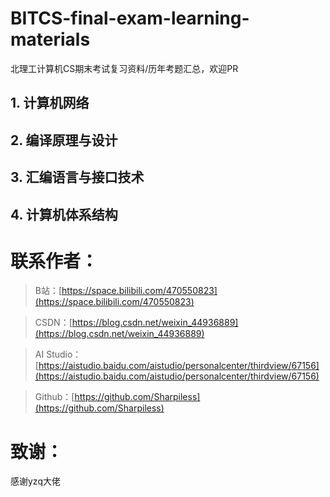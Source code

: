 # BITCS-final-exam-learning-materials
北理工计算机CS期末考试复习资料/历年考题汇总，欢迎PR

## 1. 计算机网络

## 2. 编译原理与设计

## 3. 汇编语言与接口技术

## 4. 计算机体系结构

# 联系作者：

> B站：[https://space.bilibili.com/470550823](https://space.bilibili.com/470550823)

> CSDN：[https://blog.csdn.net/weixin_44936889](https://blog.csdn.net/weixin_44936889)

> AI Studio：[https://aistudio.baidu.com/aistudio/personalcenter/thirdview/67156](https://aistudio.baidu.com/aistudio/personalcenter/thirdview/67156)

> Github：[https://github.com/Sharpiless](https://github.com/Sharpiless)

# 致谢：

感谢yzq大佬